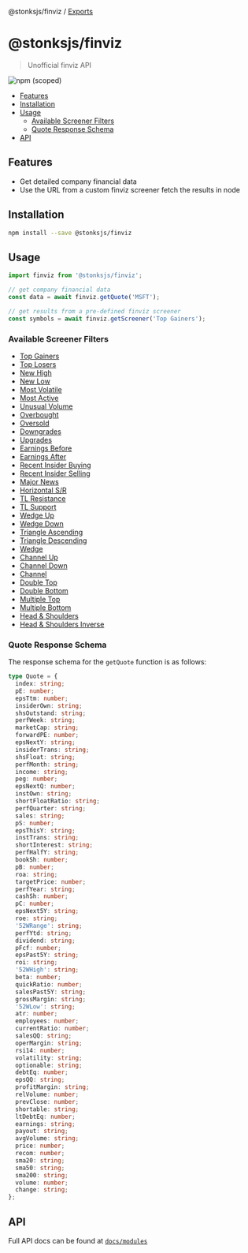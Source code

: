 @stonksjs/finviz / [Exports](modules.md)

# @stonksjs/finviz

> Unofficial finviz API

![npm (scoped)](https://img.shields.io/npm/v/@stonksjs/finviz?color=brightgreen&style=flat-square)

- [Features](#features)
- [Installation](#installation)
- [Usage](#usage)
  - [Available Screener Filters](#available-screener-filters)
  - [Quote Response Schema](#quote-response-schema)
- [API](#api)

## Features

- Get detailed company financial data
- Use the URL from a custom finviz screener fetch the results in node

## Installation

```bash
npm install --save @stonksjs/finviz
```

## Usage

```js
import finviz from '@stonksjs/finviz';

// get company financial data
const data = await finviz.getQuote('MSFT');

// get results from a pre-defined finviz screener
const symbols = await finviz.getScreener('Top Gainers');
```

### Available Screener Filters

- [Top Gainers](https://finviz.com/screener.ashx?v=111&s=ta_topgainers)
- [Top Losers](https://finviz.com/screener.ashx?v=111&s=ta_toplosers)
- [New High](https://finviz.com/screener.ashx?v=111&s=ta_newhigh)
- [New Low](https://finviz.com/screener.ashx?v=111&s=ta_newlow)
- [Most Volatile](https://finviz.com/screener.ashx?v=111&s=ta_mostvolatile)
- [Most Active](https://finviz.com/screener.ashx?v=111&s=ta_mostactive)
- [Unusual Volume](https://finviz.com/screener.ashx?v=111&s=ta_unusualvolume)
- [Overbought](https://finviz.com/screener.ashx?v=111&s=ta_overbought)
- [Oversold](https://finviz.com/screener.ashx?v=111&s=ta_oversold)
- [Downgrades](https://finviz.com/screener.ashx?v=111&s=n_downgrades)
- [Upgrades](https://finviz.com/screener.ashx?v=111&s=n_upgrades)
- [Earnings Before](https://finviz.com/screener.ashx?v=111&s=n_earningsbefore)
- [Earnings After](https://finviz.com/screener.ashx?v=111&s=n_earningsafter)
- [Recent Insider Buying](https://finviz.com/screener.ashx?v=111&s=it_latestbuys)
- [Recent Insider Selling](https://finviz.com/screener.ashx?v=111&s=it_latestsales)
- [Major News](https://finviz.com/screener.ashx?v=111&s=n_majornews)
- [Horizontal S/R](https://finviz.com/screener.ashx?v=111&s=ta_p_horizontal)
- [TL Resistance](https://finviz.com/screener.ashx?v=111&s=ta_p_tlresistance)
- [TL Support](https://finviz.com/screener.ashx?v=111&s=ta_p_tlsupport)
- [Wedge Up](https://finviz.com/screener.ashx?v=111&s=ta_p_wedgeup)
- [Wedge Down](https://finviz.com/screener.ashx?v=111&s=ta_p_wedgedown)
- [Triangle Ascending](https://finviz.com/screener.ashx?v=111&s=ta_p_wedgeresistance)
- [Triangle Descending](https://finviz.com/screener.ashx?v=111&s=ta_p_wedgesupport)
- [Wedge](https://finviz.com/screener.ashx?v=111&s=ta_p_wedge)
- [Channel Up](https://finviz.com/screener.ashx?v=111&s=ta_p_channelup)
- [Channel Down](https://finviz.com/screener.ashx?v=111&s=ta_p_channeldown)
- [Channel](https://finviz.com/screener.ashx?v=111&s=ta_p_channel)
- [Double Top](https://finviz.com/screener.ashx?v=111&s=ta_p_doubletop)
- [Double Bottom](https://finviz.com/screener.ashx?v=111&s=ta_p_doublebottom)
- [Multiple Top](https://finviz.com/screener.ashx?v=111&s=ta_p_multipletop)
- [Multiple Bottom](https://finviz.com/screener.ashx?v=111&s=ta_p_multiplebottom)
- [Head & Shoulders](https://finviz.com/screener.ashx?v=111&s=ta_p_headandshoulders)
- [Head & Shoulders Inverse](https://finviz.com/screener.ashx?v=111&s=ta_p_headandshouldersinv)

### Quote Response Schema

The response schema for the `getQuote` function is as follows:

```ts
type Quote = {
  index: string;
  pE: number;
  epsTtm: number;
  insiderOwn: string;
  shsOutstand: string;
  perfWeek: string;
  marketCap: string;
  forwardPE: number;
  epsNextY: string;
  insiderTrans: string;
  shsFloat: string;
  perfMonth: string;
  income: string;
  peg: number;
  epsNextQ: number;
  instOwn: string;
  shortFloatRatio: string;
  perfQuarter: string;
  sales: string;
  pS: number;
  epsThisY: string;
  instTrans: string;
  shortInterest: string;
  perfHalfY: string;
  bookSh: number;
  pB: number;
  roa: string;
  targetPrice: number;
  perfYear: string;
  cashSh: number;
  pC: number;
  epsNext5Y: string;
  roe: string;
  '52WRange': string;
  perfYtd: string;
  dividend: string;
  pFcf: number;
  epsPast5Y: string;
  roi: string;
  '52WHigh': string;
  beta: number;
  quickRatio: number;
  salesPast5Y: string;
  grossMargin: string;
  '52WLow': string;
  atr: number;
  employees: number;
  currentRatio: number;
  salesQQ: string;
  operMargin: string;
  rsi14: number;
  volatility: string;
  optionable: string;
  debtEq: number;
  epsQQ: string;
  profitMargin: string;
  relVolume: number;
  prevClose: number;
  shortable: string;
  ltDebtEq: number;
  earnings: string;
  payout: string;
  avgVolume: string;
  price: number;
  recom: number;
  sma20: string;
  sma50: string;
  sma200: string;
  volume: number;
  change: string;
};
```

## API

Full API docs can be found at [`docs/modules`](./docs/modules.md)
